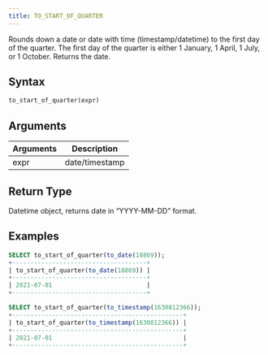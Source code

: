 ```yaml
---
title: TO_START_OF_QUARTER
---
```


Rounds down a date or date with time (timestamp/datetime) to the first day of the quarter. The first day of the quarter is either 1 January, 1 April, 1 July, or 1 October. Returns the date.

## Syntax

```sql
to_start_of_quarter(expr)
```

## Arguments

| Arguments | Description    |
| --------- | -------------- |
| expr      | date/timestamp |

## Return Type
Datetime object, returns date in “YYYY-MM-DD” format.

## Examples

```sql
SELECT to_start_of_quarter(to_date(18869));
+-------------------------------------+
| to_start_of_quarter(to_date(18869)) |
+-------------------------------------+
| 2021-07-01                          |
+-------------------------------------+

SELECT to_start_of_quarter(to_timestamp(1630812366));
+-----------------------------------------------+
| to_start_of_quarter(to_timestamp(1630812366)) |
+-----------------------------------------------+
| 2021-07-01                                    |
+-----------------------------------------------+
```
